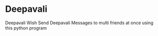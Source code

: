 # Deepavali
Deepavali Wish 
Send Deepavali Messages to multi friends at once using this python program 

